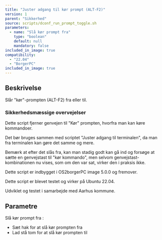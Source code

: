 ```yaml
---
title: "Juster adgang til kør prompt (ALT-F2)"
version: 1
parent: "Sikkerhed"
source: scripts/dconf_run_prompt_toggle.sh
parameters:
  - name: "Slå kør prompt fra"
    type: "boolean"
    default: null
    mandatory: false
included_in_image: true
compatibility:  
  - "22.04"
  - "BorgerPC"
included_in_image: true
---
```


## Beskrivelse
Slår "kør"-prompten (ALT-F2) fra eller til.

### Sikkerhedsmæssige overvejelser
Dette script fjerner genvejen til "Kør" prompten, hvorfra man kan køre kommandoer. 

Det bør bruges sammen med scriptet "Juster adgang til terminalen", da man fra terminalen kan gøre det samme og mere.

Bemærk at efter det slås fra, kan man stadig godt kan gå ind og forsøge at sætte en genvejstast til "kør kommando", 
men selvom genvejstast-kombinationen nu vises, som om den var sat, virker den i praksis ikke.

Dette script er indbygget i OS2borgerPC image 5.0.0 og fremover.

Dette script er blevet testet og virker på Ubuntu 22.04.

Udviklet og testet i samarbejde med Aarhus kommune.

## Parametre
  Slå kør prompt fra : 
  - Sæt hak for at slå kør prompten fra
  - Lad stå tom for at slå kør prompten til